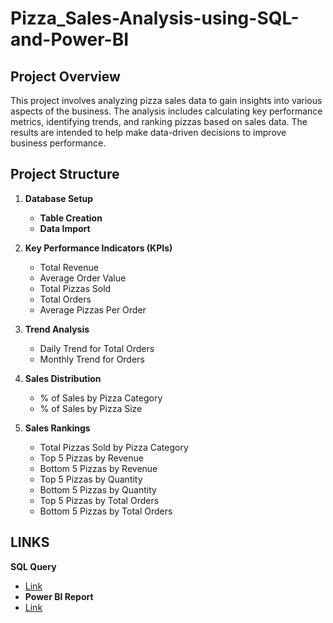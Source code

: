 # Pizza_Sales-Analysis-using-SQL-and-Power-BI


## Project Overview

This project involves analyzing pizza sales data to gain insights into various aspects of the business. The analysis includes calculating key performance metrics, identifying trends, and ranking pizzas based on sales data. The results are intended to help make data-driven decisions to improve business performance.

## Project Structure

1. **Database Setup**
   - **Table Creation**
   - **Data Import**
   
2. **Key Performance Indicators (KPIs)**
   - Total Revenue
   - Average Order Value
   - Total Pizzas Sold
   - Total Orders
   - Average Pizzas Per Order
   
3. **Trend Analysis**
   - Daily Trend for Total Orders
   - Monthly Trend for Orders
   
4. **Sales Distribution**
   - % of Sales by Pizza Category
   - % of Sales by Pizza Size
   
5. **Sales Rankings**
   - Total Pizzas Sold by Pizza Category
   - Top 5 Pizzas by Revenue
   - Bottom 5 Pizzas by Revenue
   - Top 5 Pizzas by Quantity
   - Bottom 5 Pizzas by Quantity
   - Top 5 Pizzas by Total Orders
   - Bottom 5 Pizzas by Total Orders

## LINKS
**SQL Query**
- [Link](https://github.com/uds822/Pizza_Sales-Analysis-using-SQL-and-Power-BI/blob/main/Pizza%20sales%20sql%20quries.pdf)
- **Power BI Report**
- [Link]()
